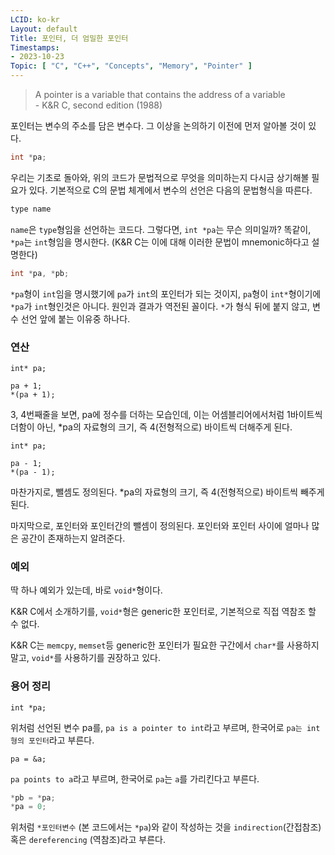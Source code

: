 ```yaml
---
LCID: ko-kr
Layout: default
Title: 포인터, 더 엄밀한 포인터
Timestamps:
- 2023-10-23
Topic: [ "C", "C++", "Concepts", "Memory", "Pointer" ]
---
```


> A pointer is a variable that contains the address of a variable <br/>- K&R C, second edition (1988)

포인터는 변수의 주소를 담은 변수다.
그 이상을 논의하기 이전에 먼저 알아볼 것이 있다.

```c
int *pa;
```

우리는 기초로 돌아와, 위의 코드가 문법적으로 무엇을 의미하는지 다시금 상기해볼 필요가 있다.
기본적으로 C의 문법 체계에서 변수의 선언은 다음의 문법형식을 따른다.

```c
type name
```

`name`은 `type`형임을 선언하는 코드다.
그렇다면, `int *pa`는 무슨 의미일까?
똑같이, `*pa`는 `int`형임을 명시한다.
(K&R C는 이에 대해 이러한 문법이 mnemonic하다고 설명한다)

```c
int *pa, *pb;
```

`*pa`형이 `int`임을 명시했기에 `pa`가 `int`의 포인터가 되는 것이지,
`pa`형이 `int*`형이기에 `*pa`가 `int`형인것은 아니다.
원인과 결과가 역전된 꼴이다.
`*`가 형식 뒤에 붙지 않고, 변수 선언 앞에 붙는 이유중 하나다.

### 연산

```
int* pa;

pa + 1;
*(pa + 1);
```

3, 4번째줄을 보면, pa에 정수를 더하는 모습인데,
이는 어셈블리어에서처럼 1바이트씩 더함이 아닌,
*pa의 자료형의 크기, 즉 4(전형적으로) 바이트씩 더해주게 된다.


```
int* pa;

pa - 1;
*(pa - 1);
```

마찬가지로, 뺄셈도 정의된다.
*pa의 자료형의 크기, 즉 4(전형적으로) 바이트씩 빼주게 된다.

마지막으로, 포인터와 포인터간의 뺄셈이 정의된다.
포인터와 포인터 사이에 얼마나 많은 공간이 존재하는지 알려준다.

### 예외

딱 하나 예외가 있는데, 바로 `void*`형이다.

K&R C에서 소개하기를, `void*`형은 generic한 포인터로,
기본적으로 직접 역참조 할 수 없다.

K&R C는 `memcpy`, `memset`등 generic한 포인터가 필요한 구간에서
`char*`를 사용하지 말고, `void*`를 사용하기를 권장하고 있다.

### 용어 정리


```
int *pa;
```

위처럼 선언된 변수 pa를, `pa is a pointer to int`라고 부르며,
한국어로 `pa는 int형의 포인터`라고 부른다.

```
pa = &a;
```

`pa points to a`라고 부르며,
한국어로 `pa`는 `a`를 가리킨다고 부른다.

```c
*pb = *pa;
*pa = 0;
```

위처럼 `*포인터변수` (본 코드에서는 `*pa`)와 같이 작성하는 것을 `indirection`(간접참조) 혹은 `dereferencing` (역참조)라고 부른다.
